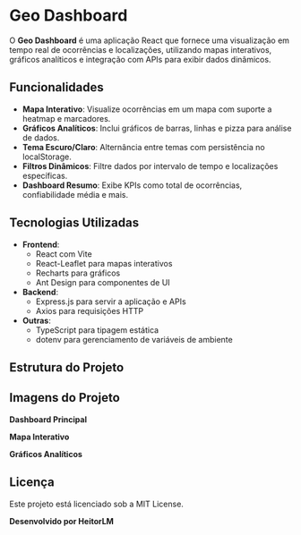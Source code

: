 # Geo Dashboard

O **Geo Dashboard** é uma aplicação React que fornece uma visualização em tempo real de ocorrências e localizações, utilizando mapas interativos, gráficos analíticos e integração com APIs para exibir dados dinâmicos.

## Funcionalidades

- **Mapa Interativo**: Visualize ocorrências em um mapa com suporte a heatmap e marcadores.
- **Gráficos Analíticos**: Inclui gráficos de barras, linhas e pizza para análise de dados.
- **Tema Escuro/Claro**: Alternância entre temas com persistência no localStorage.
- **Filtros Dinâmicos**: Filtre dados por intervalo de tempo e localizações específicas.
- **Dashboard Resumo**: Exibe KPIs como total de ocorrências, confiabilidade média e mais.

## Tecnologias Utilizadas

- **Frontend**:
  - React com Vite
  - React-Leaflet para mapas interativos
  - Recharts para gráficos
  - Ant Design para componentes de UI
- **Backend**:
  - Express.js para servir a aplicação e APIs
  - Axios para requisições HTTP
- **Outras**:
  - TypeScript para tipagem estática
  - dotenv para gerenciamento de variáveis de ambiente

## Estrutura do Projeto


## Imagens do Projeto

**Dashboard Principal**

**Mapa Interativo**

**Gráficos Analíticos**

## Licença
Este projeto está licenciado sob a MIT License.

**Desenvolvido por HeitorLM**